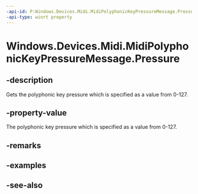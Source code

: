 ----api-id: P:Windows.Devices.Midi.MidiPolyphonicKeyPressureMessage.Pressure
-api-type: winrt property
---<!-- Property syntaxpublic byte Pressure { get; }--># Windows.Devices.Midi.MidiPolyphonicKeyPressureMessage.Pressure## -descriptionGets the polyphonic key pressure which is specified as a value from 0-127.## -property-valueThe polyphonic key pressure which is specified as a value from 0-127.## -remarks## -examples## -see-also